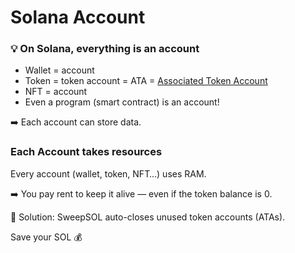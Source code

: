 # Solana Account

### 💡 On Solana, everything is an account

* Wallet = account
* Token = token account = ATA = [Associated Token Account](ata-account.md)
* NFT = account
* Even a program (smart contract) is an account!

➡️ Each account can store data.



### Each Account takes resources

Every account (wallet, token, NFT…) uses RAM.&#x20;

➡️ You pay rent to keep it alive — even if the token balance is 0.



🎯 Solution: SweepSOL auto-closes unused token accounts (ATAs).

Save your SOL 💰
